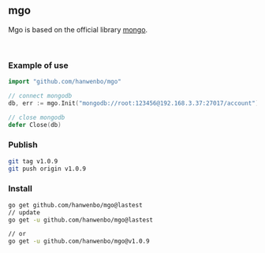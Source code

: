 ## mgo

Mgo is based on the official library [mongo](https://github.com/mongodb/mongo-go-driver).

<br>

### Example of use

```go
import "github.com/hanwenbo/mgo"

// connect mongodb
db, err := mgo.Init("mongodb://root:123456@192.168.3.37:27017/account")

// close mongodb
defer Close(db)
```


### Publish

```bash
git tag v1.0.9
git push origin v1.0.9
```

### Install
```bash
go get github.com/hanwenbo/mgo@lastest
// update
go get -u github.com/hanwenbo/mgo@lastest

// or 
go get -u github.com/hanwenbo/mgo@v1.0.9
```